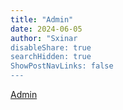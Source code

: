 ```yaml
---
title: "Admin"
date: 2024-06-05
author: "Sxinar
disableShare: true
searchHidden: true
ShowPostNavLinks: false
---
```


[Admin](prose.io/#sxinar/sxinar.github.io)
